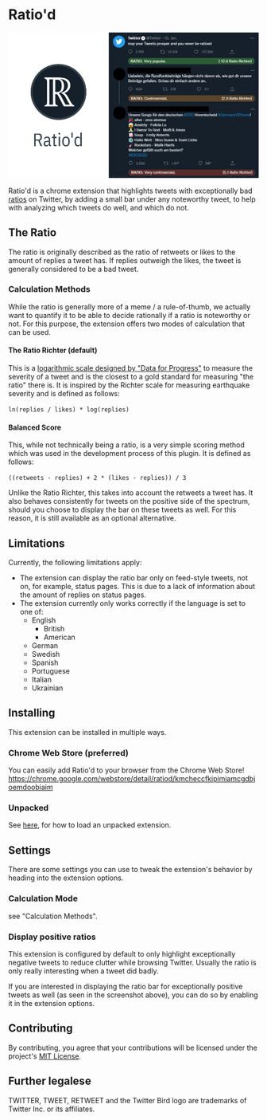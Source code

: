 Ratio'd
===
![Ratio'd logo and different tweets with the ratio bar as a showcase](images/intro_image.png)

Ratio'd is a chrome extension that highlights tweets with exceptionally bad [ratios](https://knowyourmeme.com/memes/the-ratio) on Twitter, by adding a small bar under any noteworthy tweet, to help with analyzing which tweets do well, and which do not.

## The Ratio

The ratio is originally described as the ratio of retweets or likes to the amount of replies a tweet has. If replies outweigh the likes, the tweet is generally considered to be a bad tweet.

### Calculation Methods

While the ratio is generally more of a meme / a rule-of-thumb, we actually want to quantify it to be able to decide rationally if a ratio is noteworthy or not. For this purpose, the extension offers two modes of calculation that can be used.

#### The Ratio Richter (default)

This is a [logarithmic scale designed by "Data for Progress"](https://www.dataforprogress.org/the-ratio-richter-scale) to measure the severity of a tweet and is the closest to a gold standard for measuring "the ratio" there is.
It is inspired by the Richter scale for measuring earthquake severity and is defined as follows:

`ln(replies / likes) * log(replies)`

#### Balanced Score

This, while not technically being a ratio, is a very simple scoring method which was used in the development process of this plugin.
It is defined as follows:

`((retweets - replies) + 2 * (likes - replies)) / 3`

Unlike the Ratio Richter, this takes into account the retweets a tweet has. It also behaves consistently for tweets on the positive side of the spectrum, should you choose to display the bar on these tweets as well. For this reason, it is still available as an optional alternative.

## Limitations

Currently, the following limitations apply:

- The extension can display the ratio bar only on feed-style tweets, not on, for example, status pages. This is due to a lack of information about the amount of replies on status pages.
- The extension currently only works correctly if the language is set to one of:
    - English
      - British
      - American
    - German
    - Swedish
    - Spanish
    - Portuguese
    - Italian
    - Ukrainian

## Installing

This extension can be installed in multiple ways.

### Chrome Web Store (preferred)

You can easily add Ratio'd to your browser from the Chrome Web Store!
https://chrome.google.com/webstore/detail/ratiod/kmcheccfkipimiamcgdbjoemdoobiaim

### Unpacked

See [here](https://developer.chrome.com/docs/extensions/mv3/getstarted/#unpacked), for how to load an unpacked extension.

## Settings

There are some settings you can use to tweak the extension's behavior by heading into the extension options.

### Calculation Mode

see "Calculation Methods".

### Display positive ratios

This extension is configured by default to only highlight exceptionally negative tweets to reduce clutter while browsing Twitter. Usually the ratio is only really interesting when a tweet did badly.

If you are interested in displaying the ratio bar for exceptionally positive tweets as well (as seen in the screenshot above), you can do so by enabling it in the extension options.

## Contributing

By contributing, you agree that your contributions will be licensed under the project's [MIT License](https://github.com/PRTTMPRPHT/ratiod/blob/master/LICENSE).

## Further legalese
TWITTER, TWEET, RETWEET and the  Twitter Bird logo are trademarks of  Twitter Inc. or its affiliates.
